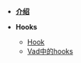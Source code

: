 * **[介绍](tab-dev-plugins/index.md)**

* **Hooks**
  * [Hook](tab-dev-plugins/hooks/hook.md)
  * [Vad中的hooks](tab-dev-plugins/hooks/hooks.md)
